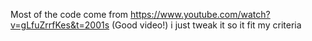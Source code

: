 Most of the code come from https://www.youtube.com/watch?v=gLfuZrrfKes&t=2001s (Good video!) i just tweak it so it fit my criteria
